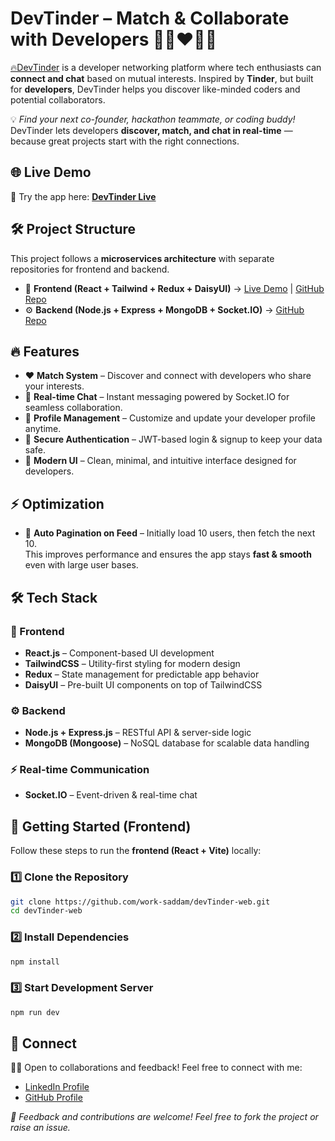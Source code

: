 # DevTinder – Match & Collaborate with Developers 👩‍💻❤️👨‍💻

[🔥DevTinder](https://devtinder-chi.vercel.app/) is a developer networking platform where tech enthusiasts can **connect and chat** based on mutual interests.
Inspired by **Tinder**, but built for **developers**, DevTinder helps you discover like-minded coders and potential collaborators.

💡 _Find your next co-founder, hackathon teammate, or coding buddy!_
DevTinder lets developers **discover, match, and chat in real-time** — because great projects start with the right connections.

## 🌐 Live Demo

🚀 Try the app here: [**DevTinder Live**](https://devtinder-chi.vercel.app/)

## 🛠️ Project Structure

This project follows a **microservices architecture** with separate repositories for frontend and backend.

- 🎨 **Frontend (React + Tailwind + Redux + DaisyUI)** → [Live Demo](https://devtinder-chi.vercel.app/) | [GitHub Repo](https://github.com/work-saddam/devTinder-web)
- ⚙️ **Backend (Node.js + Express + MongoDB + Socket.IO)** → [GitHub Repo](https://github.com/work-saddam/devTinder)

## 🔥 Features

- ❤️ **Match System** – Discover and connect with developers who share your interests.
- 💬 **Real-time Chat** – Instant messaging powered by Socket.IO for seamless collaboration.
- 👤 **Profile Management** – Customize and update your developer profile anytime.
- 🔐 **Secure Authentication** – JWT-based login & signup to keep your data safe.
- 🎨 **Modern UI** – Clean, minimal, and intuitive interface designed for developers.

## ⚡ Optimization

- 📄 **Auto Pagination on Feed** – Initially load 10 users, then fetch the next 10.  
  This improves performance and ensures the app stays **fast & smooth** even with large user bases.

## 🛠️ Tech Stack

### 🎨 Frontend

- **React.js** – Component-based UI development
- **TailwindCSS** – Utility-first styling for modern design
- **Redux** – State management for predictable app behavior
- **DaisyUI** – Pre-built UI components on top of TailwindCSS

### ⚙️ Backend

- **Node.js + Express.js** – RESTful API & server-side logic
- **MongoDB (Mongoose)** – NoSQL database for scalable data handling

### ⚡ Real-time Communication

- **Socket.IO** – Event-driven & real-time chat

## 🚀 Getting Started (Frontend)

Follow these steps to run the **frontend (React + Vite)** locally:

### 1️⃣ Clone the Repository

```bash
git clone https://github.com/work-saddam/devTinder-web.git
cd devTinder-web
```

### 2️⃣ Install Dependencies

```bash
npm install
```

### 3️⃣ Start Development Server

```bash
npm run dev
```

## 🔗 Connect

👨‍💻 Open to collaborations and feedback! Feel free to connect with me:

- [LinkedIn Profile](https://www.linkedin.com/in/saddam-hussein786/)
- [GitHub Profile](https://github.com/work-saddam)

_🌟 Feedback and contributions are welcome! Feel free to fork the project or raise an issue._
